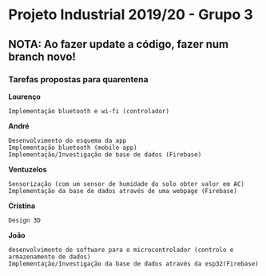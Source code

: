# Projeto Industrial 2019/20 - Grupo 3

## NOTA: Ao fazer update a código, fazer num branch novo!

### Tarefas propostas para quarentena
**Lourenço**
```
Implementação bluetooth e wi-fi (controlador)
```

**André**
```
Desenvolvimento do esquema da app
Implementação bluetooth (mobile app)
Implementação/Investigação de base de dados (Firebase)
```
 
**Ventuzelos**
```
Sensorização (com um sensor de humidade do solo obter valor em AC)
Implementação da base de dados através de uma webpage (Firebase)
```
 
**Cristina**
```
Design 3D
```
 
**João**
```
desenvolvimento de software para o microcontrolador (controlo e armazenamento de dados)
Implementação/Investigação da base de dados através da esp32(Firebase)
```
